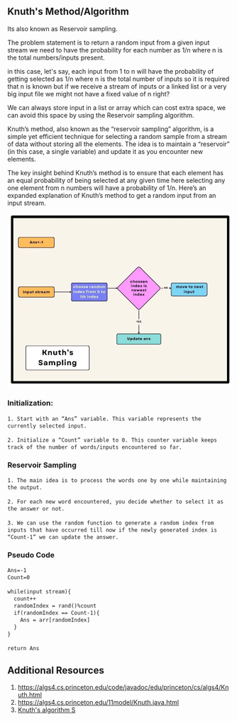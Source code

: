 ## Knuth's Method/Algorithm
Its also known as Reservoir sampling. 

The problem statement is to return a random input from a given input stream we need to have the probability for each number as 1/n where n is the total numbers/inputs present.

in this case, let's say, each input from 1 to n will have the probability of getting selected as 1/n where n is the total number of inputs so it is required that n is known but if we receive a stream of inputs or a linked list or a very big input file we might not have a fixed value of n right?

We can always store input in a list or array which can cost extra space, we can avoid this space by using the Reservoir sampling algorithm.

Knuth’s method, also known as the “reservoir sampling” algorithm, is a simple yet efficient technique for selecting a random sample from a stream of data without storing all the elements. The idea is to maintain a “reservoir” (in this case, a single variable) and update it as you encounter new elements.

The key insight behind Knuth’s method is to ensure that each element has an equal probability of being selected at any given time here selecting any one element from n numbers will have a probability of 1/n.
Here’s an expanded explanation of Knuth’s method to get a random input from an input stream.

![](./images/knuth_sampling-flow.webp)

### Initialization:

    1. Start with an “Ans” variable. This variable represents the currently selected input.
    
    2. Initialize a “Count” variable to 0. This counter variable keeps track of the number of words/inputs encountered so far.

### Reservoir Sampling

    1. The main idea is to process the words one by one while maintaining the output.
    
    2. For each new word encountered, you decide whether to select it as the answer or not.
    
    3. We can use the random function to generate a random index from inputs that have occurred till now if the newly generated index is “Count-1” we can update the answer.

### Pseudo Code
```
Ans=-1
Count=0

while(input stream){
  count++
  randomIndex = rand()%count
  if(randomIndex == Count-1){
    Ans = arr[randomIndex]
  }
}

return Ans
```

## Additional Resources
1. https://algs4.cs.princeton.edu/code/javadoc/edu/princeton/cs/algs4/Knuth.html
2. https://algs4.cs.princeton.edu/11model/Knuth.java.html
3. [Knuth's algorithm S](https://rosettacode.org/wiki/Knuth%27s_algorithm_S)